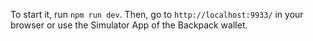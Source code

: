 To start it, run `npm run dev`. Then, go to `http://localhost:9933/` in your browser or use the Simulator App of the Backpack wallet.